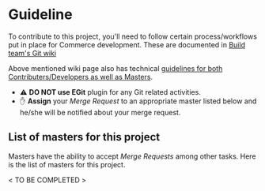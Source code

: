 # Guideline

To contribute to this project, you'll need to follow certain process/workflows put in place for Commerce development. These are documented in [Build team's Git wiki](https://w3-connections.ibm.com/wikis/home?lang=en-us#!/wiki/W1bfb6e7edc44_498b_8c49_a6fb0c853e61/page/GIT)

Above mentioned wiki page also has technical [guidelines for both Contributers/Developers as well as Masters](https://w3-connections.ibm.com/wikis/home?lang=en-us#!/wiki/W1bfb6e7edc44_498b_8c49_a6fb0c853e61/page/Development%20Guideline).

* :warning: **DO NOT use EGit** plugin for any Git related activities.
* :raised_hand: **Assign** your *Merge Request* to an appropriate master listed below and he/she will be notified about your merge request.

## List of masters for this project

Masters have the ability to accept *Merge Requests* among other tasks. Here is the list of masters for this project.

< TO BE COMPLETED >
